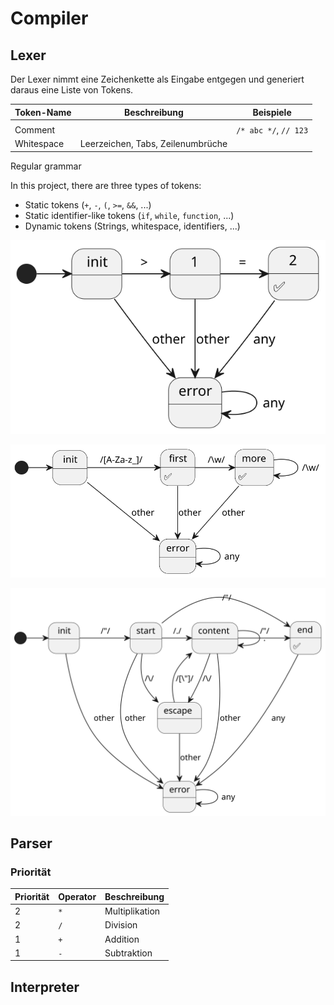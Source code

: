 # Compiler

## Lexer

Der Lexer nimmt eine Zeichenkette als Eingabe entgegen und generiert daraus eine Liste von Tokens.

| Token-Name | Beschreibung                      | Beispiele             |
| ---------- | --------------------------------- | --------------------- |
|            |                                   |                       |
| Comment    |                                   | `/* abc */`, `// 123` |
| Whitespace | Leerzeichen, Tabs, Zeilenumbrüche |                       |

Regular grammar

In this project, there are three types of tokens:

-   Static tokens (`+`, `-`, `(`, `>=`, `&&`, ...)
-   Static identifier-like tokens (`if`, `while`, `function`, ...)
-   Dynamic tokens (Strings, whitespace, identifiers, ...)

![](./readme-resources/keyword-machine.svg)

![](./readme-resources/identifier-machine.svg)

![](./readme-resources/string-machine.svg)

## Parser

### Priorität

| Priorität | Operator | Beschreibung   |
| --------- | -------- | -------------- |
| 2         | `*`      | Multiplikation |
| 2         | `/`      | Division       |
| 1         | `+`      | Addition       |
| 1         | `-`      | Subtraktion    |

## Interpreter
